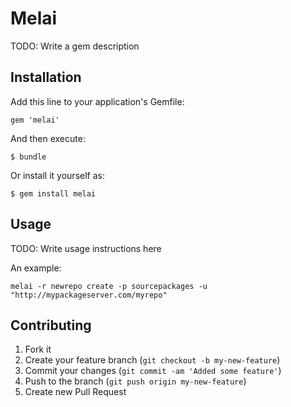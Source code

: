 # Melai

TODO: Write a gem description

## Installation

Add this line to your application's Gemfile:

    gem 'melai'

And then execute:

    $ bundle

Or install it yourself as:

    $ gem install melai

## Usage

TODO: Write usage instructions here

An example:

    melai -r newrepo create -p sourcepackages -u "http://mypackageserver.com/myrepo"

## Contributing

1. Fork it
2. Create your feature branch (`git checkout -b my-new-feature`)
3. Commit your changes (`git commit -am 'Added some feature'`)
4. Push to the branch (`git push origin my-new-feature`)
5. Create new Pull Request

